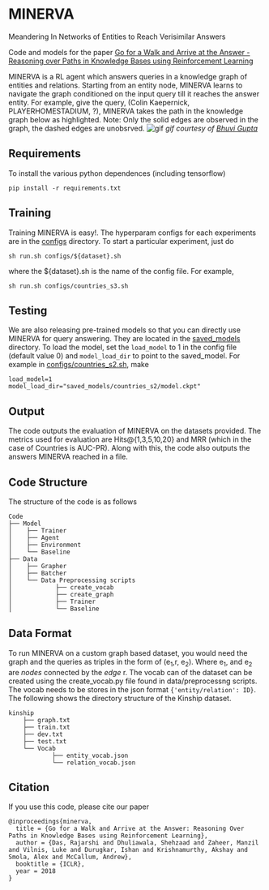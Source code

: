 # MINERVA
Meandering In Networks of Entities to Reach Verisimilar Answers 

Code and models for the paper [Go for a Walk and Arrive at the Answer - Reasoning over Paths in Knowledge Bases using Reinforcement Learning](https://arxiv.org/abs/1711.05851)

MINERVA is a RL agent which answers queries in a knowledge graph of entities and relations. Starting from an entity node, MINERVA learns to navigate the graph conditioned on the input query till it reaches the answer entity. For example, give the query, (Colin Kaepernick, PLAYERHOMESTADIUM, ?), MINERVA takes the path in the knowledge graph below as highlighted. Note: Only the solid edges are observed in the graph, the dashed edges are unobsrved.
![gif](https://github.com/shehzaadzd/MINERVA/blob/master/images/new.gif)
 _gif courtesy of [Bhuvi Gupta](https://www.linkedin.com/in/bhuvigupta/?originalSubdomain=in)_ 



## Requirements
To install the various python dependences (including tensorflow)
```
pip install -r requirements.txt
```

## Training
Training MINERVA is easy!. The hyperparam configs for each experiments are in the [configs](https://github.com/shehzaadzd/MINERVA/tree/master/configs) directory. To start a particular experiment, just do
```
sh run.sh configs/${dataset}.sh
```
where the ${dataset}.sh is the name of the config file. For example, 
```
sh run.sh configs/countries_s3.sh
```

## Testing

We are also releasing pre-trained models so that you can directly use MINERVA for query answering. They are located in the  [saved_models](https://github.com/shehzaadzd/MINERVA/tree/master/saved_models) directory. To load the model, set the ```load_model``` to 1 in the config file (default value 0) and ```model_load_dir``` to point to the saved_model. For example in [configs/countries_s2.sh](https://github.com/shehzaadzd/MINERVA/blob/master/configs/countries_s2.sh), make
```
load_model=1
model_load_dir="saved_models/countries_s2/model.ckpt"
```
## Output
The code outputs the evaluation of MINERVA on the datasets provided. The metrics used for evaluation are Hits@{1,3,5,10,20} and MRR (which in the case of Countries is AUC-PR). Along with this, the code also outputs the answers MINERVA reached in a file.

## Code Structure

The structure of the code is as follows
```
Code
├── Model
│    ├── Trainer
│    ├── Agent
│    ├── Environment
│    └── Baseline
├── Data
│    ├── Grapher
│    ├── Batcher
│    └── Data Preprocessing scripts
│            ├── create_vocab
│            ├── create_graph
│            ├── Trainer
│            └── Baseline

```

## Data Format

To run MINERVA on a custom graph based dataset, you would need the graph and the queries as triples in the form of (e<sub>1</sub>,r, e<sub>2</sub>).
Where e<sub>1</sub>, and e<sub>2</sub> are _nodes_ connected by the _edge_ r.
The vocab can of the dataset can be created using the create_vocab.py file found in data/preprocessng scripts. The vocab needs to be stores in the json format `{'entity/relation': ID}`.
The following shows the directory structure of the Kinship dataset.

```
kinship
    ├── graph.txt
    ├── train.txt
    ├── dev.txt
    ├── test.txt
    └── Vocab
            ├── entity_vocab.json
            └── relation_vocab.json
``` 
## Citation
If you use this code, please cite our paper
```
@inproceedings{minerva,
  title = {Go for a Walk and Arrive at the Answer: Reasoning Over Paths in Knowledge Bases using Reinforcement Learning},
  author = {Das, Rajarshi and Dhuliawala, Shehzaad and Zaheer, Manzil and Vilnis, Luke and Durugkar, Ishan and Krishnamurthy, Akshay and Smola, Alex and McCallum, Andrew},
  booktitle = {ICLR},
  year = 2018
}
```
